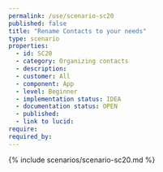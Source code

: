 ```yaml
---
permalink: /use/scenario-sc20
published: false
title: "Rename Contacts to your needs"
type: scenario
properties:
  - id: SC20
  - category: Organizing contacts
  - description:
  - customer: All
  - component: App
  - level: Beginner
  - implementation status: IDEA
  - documentation status: OPEN
  - published:
  - link to lucid:
require:
required_by:
---
```


{% include scenarios/scenario-sc20.md %}
